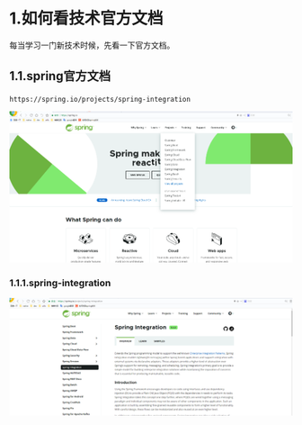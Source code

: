 # 1.如何看技术官方文档

每当学习一门新技术时候，先看一下官方文档。

## 1.1.spring官方文档

`https://spring.io/projects/spring-integration`

![](/static/image/微信截图_20201228091121.png)
### 1.1.1.spring-integration
![](/static/image/微信截图_20201228091152.png)



